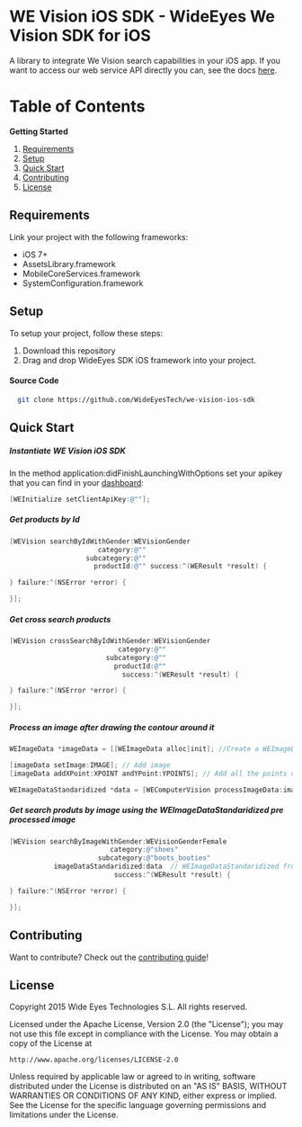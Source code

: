 WE Vision iOS SDK - WideEyes We Vision SDK for iOS
==============

A library to integrate We Vision search capabilities in your iOS app.
If you want to access our web service API directly you can, see the docs [here](http://docs.wide-eyes.it).


Table of Contents
=================
**Getting Started**

1. [Requirements](#requirements)
1. [Setup](#setup)
1. [Quick Start](#quick-start)
1. [Contributing](#contributing)
1. [License](#license)


Requirements
--------------

Link your project with the following frameworks:

- iOS 7+
- AssetsLibrary.framework
- MobileCoreServices.framework
- SystemConfiguration.framework



Setup
-------------
To setup your project, follow these steps:

1. Download this repository
2. Drag and drop WideEyes SDK iOS framework into your project.

#### Source Code

```sh
  git clone https://github.com/WideEyesTech/we-vision-ios-sdk
```


Quick Start
-------------


##### Instantiate WE Vision iOS SDK

In the method application:didFinishLaunchingWithOptions set your apikey that you can find in your [dashboard](http://dashboard.wide-eyes.it/#/APIkey):

```Objective-C
[WEInitialize setClientApiKey:@""];
```


##### Get products by Id

```Objective-C
[WEVision searchByIdWithGender:WEVisionGender
                      category:@""
                   subcategory:@""
                     productId:@"" success:^(WEResult *result) {

} failure:^(NSError *error) {

}];
```

##### Get cross search products

```Objective-C
[WEVision crossSearchByIdWithGender:WEVisionGender
                           category:@""
                        subcategory:@""
                          productId:@""
                            success:^(WEResult *result) {

} failure:^(NSError *error) {

}];
```
##### Process an image after drawing the contour around it

```Objective-C
WEImageData *imageData = [[WEImageData alloc]init]; //Create a WEImageData object

[imageData setImage:IMAGE]; // Add image
[imageData addXPoint:XPOINT andYPoint:YPOINTS]; // Add all the points of the contour

WEImageDataStandaridized *data = [WEComputerVision processImageData:imageData margin:MARGIN]; // Process the image
```

##### Get search produts by image using the WEImageDataStandaridized pre processed image


```Objective-C
[WEVision searchByImageWithGender:WEVisionGenderFemale
                         category:@"shoes"
                      subcategory:@"boots_booties"
           imageDataStandaridized:data  // WEImageDataStandaridized from the preprocessing function
                          success:^(WEResult *result) {

} failure:^(NSError *error) {

}];
```

Contributing
-----------------

Want to contribute? Check out the [contributing guide](CONTRIBUTING.md)!

License
----------------

Copyright 2015 Wide Eyes Technologies S.L. All rights reserved.

Licensed under the Apache License, Version 2.0 (the "License");
you may not use this file except in compliance with the License.
You may obtain a copy of the License at

    http://www.apache.org/licenses/LICENSE-2.0

Unless required by applicable law or agreed to in writing, software
distributed under the License is distributed on an "AS IS" BASIS,
WITHOUT WARRANTIES OR CONDITIONS OF ANY KIND, either express or implied.
See the License for the specific language governing permissions and
limitations under the License.